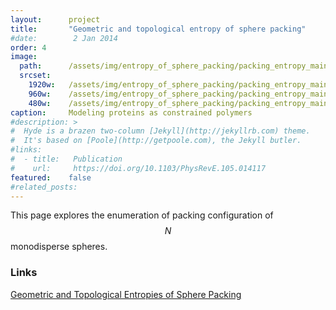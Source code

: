 ```yaml
---
layout:      project
title:       "Geometric and topological entropy of sphere packing"
#date:        2 Jan 2014
order: 4
image:
  path:      /assets/img/entropy_of_sphere_packing/packing_entropy_main_full.png
  srcset:
    1920w:   /assets/img/entropy_of_sphere_packing/packing_entropy_main_full.png
    960w:    /assets/img/entropy_of_sphere_packing/packing_entropy_main_half.png
    480w:    /assets/img/entropy_of_sphere_packing/packing_entropy_main_quarter.png
caption:     Modeling proteins as constrained polymers
#description: >
#  Hyde is a brazen two-column [Jekyll](http://jekyllrb.com) theme.
#  It's based on [Poole](http://getpoole.com), the Jekyll butler.
#links:
#  - title:   Publication
#    url:     https://doi.org/10.1103/PhysRevE.105.014117
featured:    false
#related_posts: 
---
```





This page explores the enumeration of packing configuration of $$N$$ monodisperse spheres.




### Links

<a href="https://doi.org/10.1103/PhysRevE.105.014117" class="info-button" target="_blank">
  <span class="icon-book" style="font-size: 32px;"></span> Geometric and Topological Entropies of Sphere Packing
</a>


<style>
  /* Remove any arrows on external links */
  .info-button::after {
    content: none !important;
  }
</style>